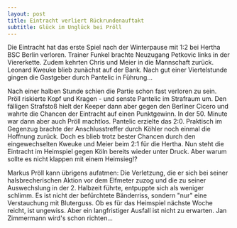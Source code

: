 ```yaml
---
layout: post
title: Eintracht verliert Rückrundenauftakt
subtitle: Glück im Unglück bei Pröll
---
```


Die Eintracht hat das erste Spiel nach der Winterpause mit 1:2 bei Hertha BSC Berlin verloren. Trainer Funkel brachte Neuzugang Petkovic links in der Viererkette. Zudem kehrten Chris und Meier in die Mannschaft zurück. Leonard Kweuke blieb zunächst auf der Bank. Nach gut einer Viertelstunde gingen die Gastgeber durch Pantelic in Führung...

Nach einer halben Stunde schien die Partie schon fast verloren zu sein. Pröll riskierte Kopf und Kragen - und senste Pantelic im Strafraum um. Den fälligen Strafstoß hielt der Keeper dann aber gegen den Berliner Cicero und wahrte die Chancen der Eintracht auf einen Punktgewinn. In der 50. Minute war dann aber auch Pröll machtlos. Pantelic erzielte das 2:0. Praktisch im Gegenzug brachte der Anschlusstreffer durch Köhler noch einmal die Hoffnung zurück. Doch es blieb trotz bester Chancen durch den eingewechselten Kweuke und Meier beim 2:1 für die Hertha. Nun steht die Eintracht im Heimspiel gegen Köln bereits wieder unter Druck. Aber warum sollte es nicht klappen mit einem Heimsieg!?

Markus Pröll kann übrigens aufatmen: Die Verletzung, die er sich bei seiner halsbrecherischen Aktion vor dem Elfmeter zuzog und die zu seiner Auswechslung in der 2. Halbzeit führte, entpuppte sich als weniger schlimm. Es ist nicht der befürchtete Bänderriss, sondern "nur" eine Verstauchung mit Bluterguss. Ob es für das Heimspiel nächste Woche reicht, ist ungewiss. Aber ein langfristiger Ausfall ist nicht zu erwarten. Jan Zimmermann wird's schon richten...
